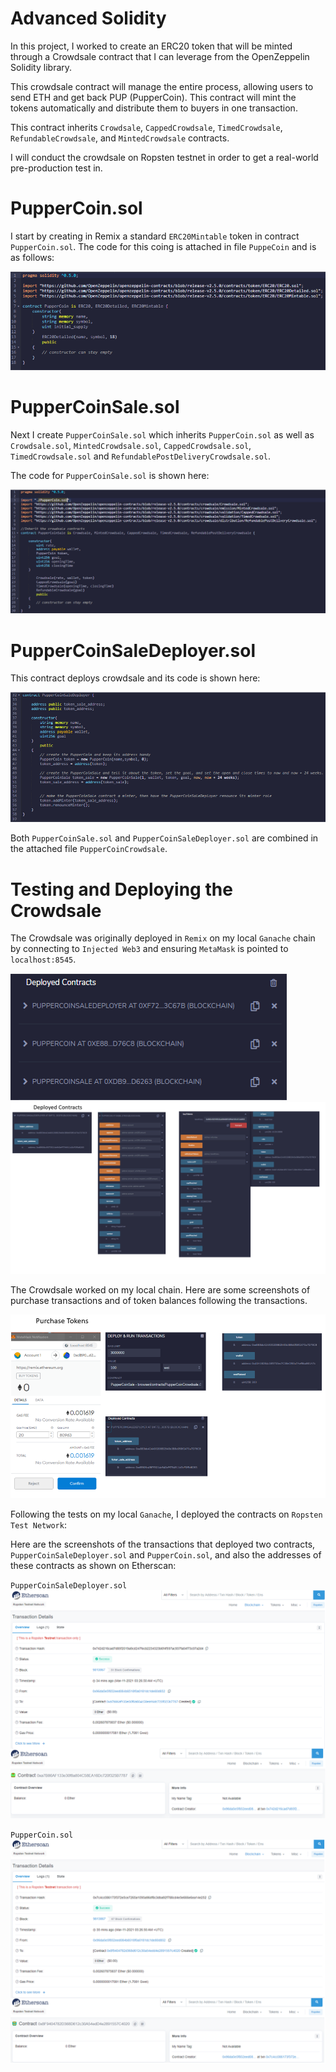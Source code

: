 # Advanced Solidity

In this project, I worked to create an ERC20 token that will be minted through a Crowdsale contract that I can leverage from the OpenZeppelin Solidity library.

This crowdsale contract will manage the entire process, allowing users to send ETH and get back PUP (PupperCoin). This contract will mint the tokens automatically and distribute them to buyers in one transaction.

This contract inherits `Crowdsale`, `CappedCrowdsale`, `TimedCrowdsale`, `RefundableCrowdsale`, and `MintedCrowdsale` contracts.

I will conduct the crowdsale on Ropsten testnet in order to get a real-world pre-production test in.

# PupperCoin.sol

 I start by creating in Remix a standard `ERC20Mintable` token in contract ` PupperCoin.sol`. The code for this coing is attached in file `PuppeCoin` and is as follows:

![PupperCoinCode](Screenshots/PupperCoinCode.png)

# PupperCoinSale.sol

Next I create `PupperCoinSale.sol` which inherits `PupperCoin.sol` as well as `Crowdsale.sol`, `MintedCrowdsale.sol`,  `CappedCrowdsale.sol`, `TimedCrowdsale.sol` and `RefundablePostDeliveryCrowdsale.sol`.

The code for `PupperCoinSale.sol` is shown here:

![PupperCoinCode](Screenshots/pcsale.png)

# PupperCoinSaleDeployer.sol

This contract deploys crowdsale and its code is shown here:

![deploy](Screenshots/deploy.png)

Both `PupperCoinSale.sol` and `PupperCoinSaleDeployer.sol` are combined in the attached file `PupperCoinCrowdsale`.

# Testing and Deploying the Crowdsale

The Crowdsale was originally deployed in `Remix` on my local  `Ganache` chain by connecting to `Injected Web3` and ensuring `MetaMask` is pointed to `localhost:8545`.

![deployed_cont](Screenshots/deployed_cont.png)
![dep_cont](Screenshots/dep_cont.png)

The Crowdsale worked on my local chain. Here are some screenshots of purchase transactions and of token balances following the transactions.

![purchase](Screenshots/purchase.png)

Following the tests on my local `Ganache`, I deployed the contracts on `Ropsten Test Network`:

Here are the screenshots of the transactions that deployed two contracts, `PupperCoinSaleDeployer.sol` and `PupperCoin.sol`, and also the addresses of these contracts as shown on Etherscan:

`PupperCoinSaleDeployer.sol` 
![ropstenC1](Screenshots/ropsten_c1.png)


`PupperCoin.sol`
![ropstenC2](Screenshots/ropsten_c2.png)

